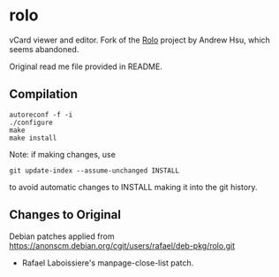 # rolo

vCard viewer and editor.  Fork of the [Rolo](http://rolo.sourceforge.net/) project by Andrew Hsu, which seems abandoned.

Original read me file provided in README.

## Compilation

    autoreconf -f -i
    ./configure
    make
    make install

Note: if making changes, use

    git update-index --assume-unchanged INSTALL

to avoid automatic changes to INSTALL making it into the git history.

## Changes to Original

Debian patches applied from  https://anonscm.debian.org/cgit/users/rafael/deb-pkg/rolo.git

*  Rafael Laboissiere's manpage-close-list patch.
